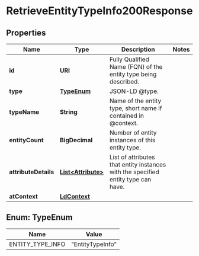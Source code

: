 

# RetrieveEntityTypeInfo200Response


## Properties

| Name | Type | Description | Notes |
|------------ | ------------- | ------------- | -------------|
|**id** | **URI** | Fully Qualified Name (FQN) of the entity type being described.  |  |
|**type** | [**TypeEnum**](#TypeEnum) | JSON-LD @type.  |  |
|**typeName** | **String** | Name of the entity type, short name if contained in @context.  |  |
|**entityCount** | **BigDecimal** | Number of entity instances of this entity type.  |  |
|**attributeDetails** | [**List&lt;Attribute&gt;**](Attribute.md) | List of attributes that entity instances with the specified entity type can have.  |  |
|**atContext** | [**LdContext**](LdContext.md) |  |  |



## Enum: TypeEnum

| Name | Value |
|---- | -----|
| ENTITY_TYPE_INFO | &quot;EntityTypeInfo&quot; |



